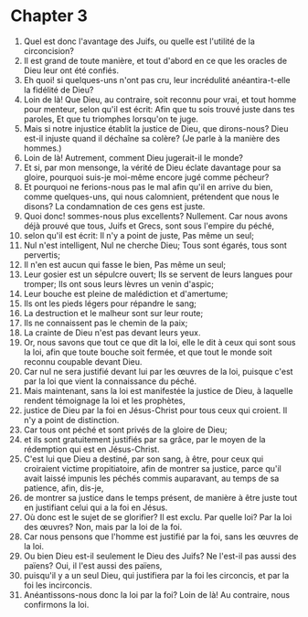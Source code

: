 # Chapter 3

1. Quel est donc l'avantage des Juifs, ou quelle est l'utilité de la circoncision?
2. Il est grand de toute manière, et tout d'abord en ce que les oracles de Dieu leur ont été confiés.
3. Eh quoi! si quelques-uns n'ont pas cru, leur incrédulité anéantira-t-elle la fidélité de Dieu?
4. Loin de là! Que Dieu, au contraire, soit reconnu pour vrai, et tout homme pour menteur, selon qu'il est écrit: Afin que tu sois trouvé juste dans tes paroles, Et que tu triomphes lorsqu'on te juge.
5. Mais si notre injustice établit la justice de Dieu, que dirons-nous? Dieu est-il injuste quand il déchaîne sa colère? (Je parle à la manière des hommes.)
6. Loin de là! Autrement, comment Dieu jugerait-il le monde?
7. Et si, par mon mensonge, la vérité de Dieu éclate davantage pour sa gloire, pourquoi suis-je moi-même encore jugé comme pécheur?
8. Et pourquoi ne ferions-nous pas le mal afin qu'il en arrive du bien, comme quelques-uns, qui nous calomnient, prétendent que nous le disons? La condamnation de ces gens est juste.
9. Quoi donc! sommes-nous plus excellents? Nullement. Car nous avons déjà prouvé que tous, Juifs et Grecs, sont sous l'empire du péché,
10. selon qu'il est écrit: Il n'y a point de juste, Pas même un seul;
11. Nul n'est intelligent, Nul ne cherche Dieu; Tous sont égarés, tous sont pervertis;
12. Il n'en est aucun qui fasse le bien, Pas même un seul;
13. Leur gosier est un sépulcre ouvert; Ils se servent de leurs langues pour tromper; Ils ont sous leurs lèvres un venin d'aspic;
14. Leur bouche est pleine de malédiction et d'amertume;
15. Ils ont les pieds légers pour répandre le sang;
16. La destruction et le malheur sont sur leur route;
17. Ils ne connaissent pas le chemin de la paix;
18. La crainte de Dieu n'est pas devant leurs yeux.
19. Or, nous savons que tout ce que dit la loi, elle le dit à ceux qui sont sous la loi, afin que toute bouche soit fermée, et que tout le monde soit reconnu coupable devant Dieu.
20. Car nul ne sera justifié devant lui par les œuvres de la loi, puisque c'est par la loi que vient la connaissance du péché.
21. Mais maintenant, sans la loi est manifestée la justice de Dieu, à laquelle rendent témoignage la loi et les prophètes,
22. justice de Dieu par la foi en Jésus-Christ pour tous ceux qui croient. Il n'y a point de distinction.
23. Car tous ont péché et sont privés de la gloire de Dieu;
24. et ils sont gratuitement justifiés par sa grâce, par le moyen de la rédemption qui est en Jésus-Christ.
25. C'est lui que Dieu a destiné, par son sang, à être, pour ceux qui croiraient victime propitiatoire, afin de montrer sa justice, parce qu'il avait laissé impunis les péchés commis auparavant, au temps de sa patience, afin, dis-je,
26. de montrer sa justice dans le temps présent, de manière à être juste tout en justifiant celui qui a la foi en Jésus.
27. Où donc est le sujet de se glorifier? Il est exclu. Par quelle loi? Par la loi des œuvres? Non, mais par la loi de la foi.
28. Car nous pensons que l'homme est justifié par la foi, sans les œuvres de la loi.
29. Ou bien Dieu est-il seulement le Dieu des Juifs? Ne l'est-il pas aussi des païens? Oui, il l'est aussi des païens,
30. puisqu'il y a un seul Dieu, qui justifiera par la foi les circoncis, et par la foi les incirconcis.
31. Anéantissons-nous donc la loi par la foi? Loin de là! Au contraire, nous confirmons la loi.

